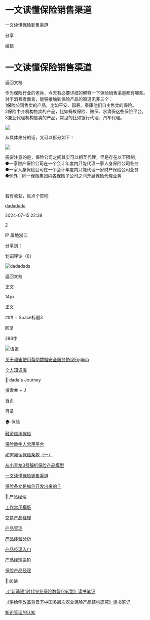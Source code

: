 # 一文读懂保险销售渠道



一文读懂保险销售渠道

分享

编辑

# 一文读懂保险销售渠道

返回文档

作为保险行业的老兵，今天有必要详细的解释一下保险销售渠道都有哪些。  
对于消费者而言，能够接触到保险产品的渠道无非三个：  
1保险公司售卖的产品，比如平安、国寿、泰康他们自主售卖的保险。  
2保险中介机构售卖的产品，比如蚂蚁保险、微保、水滴保这些保险平台。  
3兼业代理机构售卖的产品，常见的比如银行代理、汽车代理。  
  


![](/api/filetransfer/images?url=https%3A%2F%2Fstatic.gridea.dev%2F427a08c7-e8e9-45f6-8f15-7c7756586a38%2F8mwE08TQw.png&sign=7357506e55282c6cec55e2591721f5f05528a486f1f72a5ddf57168fdc8b2657)

  
从具体来分的话，又可以拆分如下：  


![](/api/filetransfer/images?url=https%3A%2F%2Fstatic.gridea.dev%2F427a08c7-e8e9-45f6-8f15-7c7756586a38%2FjBbYCALax.png&sign=11acd945943c4e490d4d269a78d41408c34b543ea70cb20e16c475bfa7ddfa04)

  
需要注意的是，保险公司之间其实可以相互代理，但是存在以下限制。  
●一家财产保险公司在一个会计年度内只能代理一家人身保险公司业务  
●一家人身保险公司在一个会计年度内只能代理一家财产保险公司业务  
●例外：同一保险集团内各保险子公司之间开展保险代理业务  


​

若有收获，就点个赞吧

[dadadada](/dadadada_up)

2024-07-15 22:38

2

IP 属地浙江

分享到：[](https://service.weibo.com/share/share.php?url=https%3A%2F%2Fwww.yuque.com%2Fdadadada_up%2Fpm%2Fbbh4ar&pic=null&title=%E4%B8%80%E6%96%87%E8%AF%BB%E6%87%82%E4%BF%9D%E9%99%A9%E9%94%80%E5%94%AE%E6%B8%A0%E9%81%93%20%7C%20%E4%BD%9C%E4%B8%BA%E4%BF%9D%E9%99%A9%E8%A1%8C%E4%B8%9A%E7%9A%84%E8%80%81%E5%85%B5%EF%BC%8C%E4%BB%8A%E5%A4%A9%E6%9C%89%E5%BF%85%E8%A6%81%E8%AF%A6%E7%BB%86%E7%9A%84%E8%A7%A3%E9%87%8A%E4%B8%80%E4%B8%8B%E4%BF%9D%E9%99%A9%E9%94%80%E5%94%AE%E6%B8%A0%E9%81%93%E9%83%BD%E6%9C%89%E5%93%AA%E4%BA%9B%E3%80%82%E5%AF%B9%E4%BA%8E%E6%B6%88%E8%B4%B9%E8%80%85%E8%80%8C%E8%A8%80%EF%BC%8C%E8%83%BD%E5%A4%9F%E6%8E%A5%E8%A7%A6%E5%88%B0%E4%BF%9D%E9%99%A9%E4%BA%A7%E5%93%81%E7%9A%84%E6%B8%A0%E9%81%93%E6%97%A0%E9%9D%9E%E4%B8%89%E4%B8%AA%EF%BC%9A%E4%BF%9D%E9%99%A9%E5%85%AC%E5%8F%B8%E5%94%AE%E5%8D%96%E7%9A%84%E4%BA%A7%E5%93%81%EF%BC%8C%E6%AF%94%E5%A6%82%E5%B9%B3%E5%AE%89%E3%80%81%E5%9B%BD%E5%AF%BF%E3%80%81%E6%B3%B0%E5%BA%B7%E4%BB%96%E4%BB%AC%E8%87%AA%E4%B8%BB%E5%94%AE%E5%8D%96%E7%9A%84%E4%BF%9D%E9%99%A9%E3%80%82%E4%BF%9D%E9%99%A9%E4%B8%AD%E4%BB%8B%E6%9C%BA%E6%9E%84%E5%94%AE%E5%8D%96%E7%9A%84%E4%BA%A7%E5%93%81%EF%BC%8C%E6%AF%94%E5%A6%82%E8%9A%82%E8%9A%81%E4%BF%9D%E9%99%A9%E3%80%81%E5%BE%AE%E4%BF%9D%E3%80%81%E6%B0%B4%E6%BB%B4%E4%BF%9D%E8%BF%99%E4%BA%9B%E4%BF%9D%E9%99%A9%E5%B9%B3%E5%8F%B0%E3%80%82%E5%85%BC%E4%B8%9A%E4%BB%A3%E7%90%86%E6%9C%BA%E6%9E%84%E5%94%AE%E5%8D%96%E7%9A%84%E4%BA%A7%E5%93%81%EF%BC%8C%E5%B8%B8%E8%A7%81%E7%9A%84%E6%AF%94%E5%A6%82%E9%93%B6%E8%A1%8C%E4%BB%A3%E7%90%86%E3%80%81%E6%B1%BD%E8%BD%A6%E4%BB%A3%E7%90%86%E3%80%82...)

划词评论（0）

![dadadada](https://cdn.nlark.com/yuque/0/2023/jpeg/anonymous/1701409757346-49ab4e4e-2353-4eba-b033-774388dc0b25.jpeg?x-oss-process=image%2Fresize%2Cm_fill%2Cw_64%2Ch_64%2Fformat%2Cpng)

返回文档

正文

14px

正文

\#\#\# + Space标题3

  


回复

286字

![语雀](https://mdn.alipayobjects.com/huamei_0prmtq/afts/img/A*IVdnTJqUp6gAAAAAAAAAAAAADvuFAQ/original)

[关于语雀](/help/about)[使用帮助](/help)[数据安全](/about/security)[服务协议](/terms)[English](?language=en-us)

[](/dashboard)[个人知识库](/dashboard/books)

📝 dada's Journey

搜索⌘ + J

首页

目录

🏠 保险

[融资信用保险](/dadadada_up/pm/idghn4it4xrdcu2f)

[保险数字人常用平台](/dadadada_up/pm/w6oci6)

[如何阅读保险条款（一）](/dadadada_up/pm/ocolgm)

[从小青龙3号解析保险产品模型](/dadadada_up/pm/orin90)

[一文读懂保险销售渠道](/dadadada_up/pm/bbh4ar)

[保险条文是如何开发出来的？](/dadadada_up/pm/8k1sj8)

🤔 产品经理

[工作常用模版](/dadadada_up/pm/as51cofupogyho78)

[交易产品经理](/dadadada_up/pm/ftz1ni7hzx6u5w5i)

[产品管理](/dadadada_up/pm/aspaa4gkdywo2k98)

[产品体验分析](/dadadada_up/pm/xe36v80hrh9yh7gs)

[产品经理入门](/dadadada_up/pm/mbha2suyzrneovwg)

[产品经理进阶](/dadadada_up/pm/hv9snieggu4ho8hk)

[保险产品经理](/dadadada_up/pm/lfckfznvm03z9c1q)

📖 阅读

[《“新基建”时代农业保险数智化转型》读书笔记](/dadadada_up/pm/kpazbgrlr8lghmkk)

[《供给侧改革背景下中国多层次农业保险产品结构研究》读书笔记](/dadadada_up/pm/dy6cr0h5ayqbmg0c)

[知识管理的认知](/dadadada_up/pm/hdu6xv8mksi45bau)
